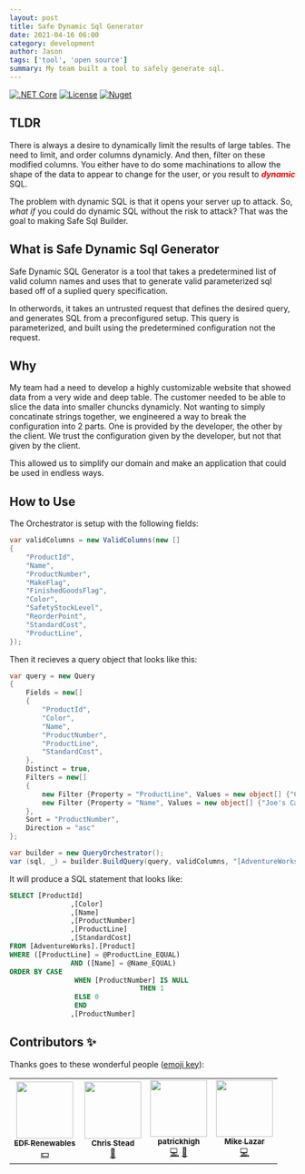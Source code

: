 ```yaml
---
layout: post
title: Safe Dynamic Sql Generator
date: 2021-04-16 06:00
category: development
author: Jason
tags: ['tool', 'open source']
summary: My team built a tool to safely generate sql.
---
```


[![.NET Core](https://github.com/jason-kerney/SafeSqlBuilder/workflows/.NET%20Core/badge.svg)](https://github.com/jason-kerney/SafeSqlBuilder)
[![License](https://img.shields.io/github/license/jason-kerney/SafeSqlBuilder)](https://github.com/jason-kerney/SafeSqlBuilder/blob/main/LICENSE)
[![Nuget](https://img.shields.io/nuget/v/safe-dynamic-sql-generator.svg)](https://www.nuget.org/packages/safe-dynamic-sql-generator/)

## TLDR

There is always a desire to dynamically limit the results of large tables. The need to limit, and order columns dynamicly. And then, filter on these modified columns. You either have to do some machinations to allow the shape of the data to appear to change for the user, or you result to **_<span style="color: red;">dynamic</span>_** SQL.

The problem with dynamic SQL is that it opens your server up to attack. So, _what if_ you could do dynamic SQL without the risk to attack? That was the goal to making Safe Sql Builder.

## What is Safe Dynamic Sql Generator

Safe Dynamic SQL Generator is a tool that takes a predetermined list of valid column names and uses that to generate valid parameterized sql based off of a suplied query specification.

In otherwords, it takes an untrusted request that defines the desired query, and generates SQL from a preconfigured setup. This query is parameterized, and built using the predetermined configuration not the request.

## Why

My team had a need to develop a highly customizable website that showed data from a very wide and deep table. The customer needed to be able to slice the data into smaller chuncks dynamicly. Not wanting to simply concatinate strings together, we engineered a way to break the configuration into 2 parts. One is provided by the developer, the other by the client. We trust the configuration given by the developer, but not that given by the client.

This allowed us to simplify our domain and make an application that could be used in endless ways.

## How to Use

The Orchestrator is setup with the following fields:

```C#
var validColumns = new ValidColumns(new []
{
    "ProductId",
    "Name",
    "ProductNumber",
    "MakeFlag",
    "FinishedGoodsFlag",
    "Color",
    "SafetyStockLevel",
    "ReorderPoint",
    "StandardCost",
    "ProductLine",
});
```

Then it recieves a query object that looks like this:

```C#
var query = new Query
{
    Fields = new[]
    {
        "ProductId",
        "Color",
        "Name",
        "ProductNumber",
        "ProductLine",
        "StandardCost",
    },
    Distinct = true,
    Filters = new[]
    {
        new Filter {Property = "ProductLine", Values = new object[] {"Canceled"}},
        new Filter {Property = "Name", Values = new object[] {"Joe's Car"}},
    },
    Sort = "ProductNumber",
    Direction = "asc"
};

var builder = new QueryOrchestrator();
var (sql, _) = builder.BuildQuery(query, validColumns, "[AdventureWorks].[Product]");
```

It will produce a SQL statement that looks like:

```SQL
SELECT [ProductId]
               ,[Color]
               ,[Name]
               ,[ProductNumber]
               ,[ProductLine]
               ,[StandardCost]
FROM [AdventureWorks].[Product]
WHERE ([ProductLine] = @ProductLine_EQUAL)
               AND ([Name] = @Name_EQUAL)
ORDER BY CASE
                WHEN [ProductNumber] IS NULL
                                THEN 1
                ELSE 0
                END
               ,[ProductNumber]
```

## Contributors ✨

Thanks goes to these wonderful people ([emoji key](https://allcontributors.org/docs/en/emoji-key)):

<!-- ALL-CONTRIBUTORS-LIST:START - Do not remove or modify this section -->
<!-- prettier-ignore-start -->
<!-- markdownlint-disable -->
<table>
  <tr>
    <td align="center"><a href="https://github.com/edf-re"><img src="https://avatars.githubusercontent.com/u/13739273?v=4?s=100" width="100px;" alt=""/><br /><sub><b>EDF Renewables</b></sub></a><br /><a href="#financial-edf-re" title="Financial">💵</a></td>
    <td align="center"><a href="http://www.chrisstead.net/"><img src="https://avatars.githubusercontent.com/u/4184510?v=4?s=100" width="100px;" alt=""/><br /><sub><b>Chris Stead</b></sub></a><br /><a href="#ideas-cmstead" title="Ideas, Planning, & Feedback">🤔</a></td>
    <td align="center"><a href="https://github.com/patrickhigh"><img src="https://avatars.githubusercontent.com/u/45110206?v=4?s=100" width="100px;" alt=""/><br /><sub><b>patrickhigh</b></sub></a><br /><a href="https://github.com/jason-kerney/SafeSqlBuilder/commits?author=patrickhigh" title="Code">💻</a> <a href="#ideas-patrickhigh" title="Ideas, Planning, & Feedback">🤔</a></td>
    <td align="center"><a href="https://github.com/seventumbles"><img src="https://avatars.githubusercontent.com/u/1326703?v=4?s=100" width="100px;" alt=""/><br /><sub><b>Mike Lazar</b></sub></a><br /><a href="https://github.com/jason-kerney/SafeSqlBuilder/commits?author=seventumbles" title="Code">💻</a></td>
  </tr>
</table>

<!-- markdownlint-restore -->
<!-- prettier-ignore-end -->

<!-- ALL-CONTRIBUTORS-LIST:END -->
